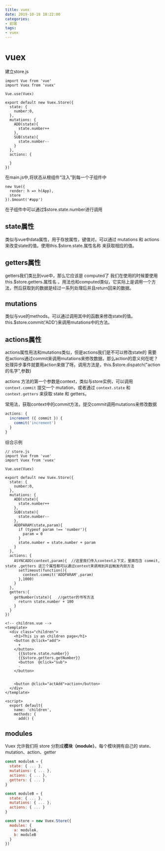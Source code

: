 ```yaml
---
title: vuex
date: 2019-10-18 18:22:00
categories:
- 前端
tags:
- vuex
---
```


# vuex

建立store.js

```vue
import Vue from 'vue'
import Vuex from 'vuex'

Vue.use(Vuex)

export default new Vuex.Store({
  state: {
    number:0,
  },
  mutations: {
    ADD(state){
      state.number++
    },
    SUB(state){
      state.number--
    }
  },
  actions: {

  }
})
```

在main.js中,将状态从根组件“注入”到每一个子组件中

```vue
new Vue({
  render: h => h(App),
  store
}).$mount('#app')

```

在子组件中可以通过$store.state.number进行调用

## state属性

类似与vue中data属性，用于存放属性，键值对。可以通过 mutations 和 actions 来改变state的值。使用this.$store.state.属性名称 来获取相应的值。

## getters属性

getters我们类比到vue中，那么它应该是 computed了 我们在使用的时候要使用 this.$store.getters.属性名   。用法也和computed类似，它实际上是调用一个方法，然后获取到的数据是经过一系列处理后并且return回来的数据。

##  mutations

类似与vue的methods。可以通过调用其中的函数来修改state的值。this.$store.commit('ADD')来调用mutations中的方法。

## actions属性

actions属性用法和mutations类似，但是actions我们是不可以修改state的 需要在actions通过commit来调用mutations来修改数据，那么action的意义何在呢？处理异步事件就要用action来做了呀。调用方法是，this.$store.dispatch("action的名字",参数)

actions 方法的第一个参数是context，类似与store实例，可以调用 `context.commit` 提交一个 mutation，或者通过 `context.state` 和 `context.getters` 来获取 state 和 getters。

常用法，获取context中的commit方法，提交commit调用mutations来修改数据

```js
actions: {
  increment ({ commit }) {
    commit('increment')
  }
}
```



综合示例

```
// store.js
import Vue from 'vue'
import Vuex from 'vuex'

Vue.use(Vuex)

export default new Vuex.Store({
  state: {
    number:0,
  },
  mutations: {
    ADD(state){ 
      state.number++
    },
    SUB(state){
      state.number--
    },
    ADDPARAM(state,param){
      if (typeof param !== 'number'){
        param = 0
      }
      state.number = state.number + param
    } 
  },
  actions: {
    ASYNCADD(context,param){  //这里我们传入context上下文，里面包含 commit, state ,getters 这三个属性都可以通过context来调用到并且触发内部方法
      setTimeout(function(){
        context.commit('ADDPARAM',param)
      },1000)
    }
  },
  getters:{
    getNumber(state){   //getter的书写方法
      return state.number + 100
    }
  }
})
```



```
<!-- children.vue -->
<template>
  <div class="children">
    <h1>This is an children page</h1>
    <button @click="add">
      +
    </button>
      {{$store.state.number}}
      {{$store.getters.getNumber}}
      <button  @click="sub">
      -
    </button>
    

    <button @click="actAdd">action</button>
  </div>
</template>

<script>
  export default{
    name: 'children',
    methods: {
      add() {
```

## modules

Vuex 允许我们将 store 分割成**模块（module）**。每个模块拥有自己的 state、mutation、action、getter

```js
const moduleA = {
  state: { ... },
  mutations: { ... },
  actions: { ... },
  getters: { ... }
}

const moduleB = {
  state: { ... },
  mutations: { ... },
  actions: { ... }
}

const store = new Vuex.Store({
  modules: {
    a: moduleA,
    b: moduleB
  }
})
```